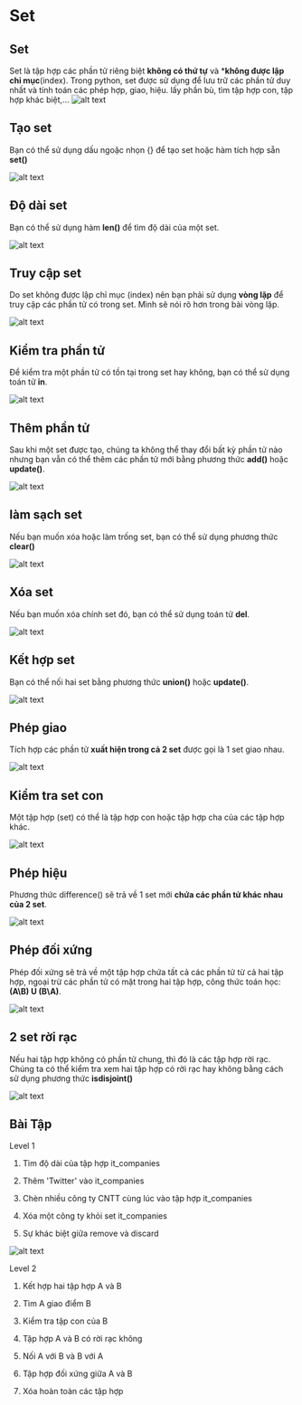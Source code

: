 # Set 
## Set 
Set là tập hợp các phần tử riêng biệt **không có thứ tự** và ***không được lập chỉ mục**(index). Trong python, set được sử dụng để lưu trữ các phần tử duy nhất và tính toán các phép hợp, giao, hiệu. lấy phần bù, tìm tập hợp con, tập hợp khác biệt,...
![alt text](image.png)

## Tạo set 
Bạn có thể sử dụng dấu ngoặc nhọn {} để tạo set hoặc hàm tích hợp sẵn **set()**

![alt text](image-1.png)

## Độ dài set 
Bạn có thể sử dụng hàm **len()** để tìm độ dài của một set. 

![alt text](image-2.png)

## Truy cập set 

Do set không được lập chỉ mục (index) nên bạn phải sử dụng **vòng lặp** để truy cập các phần tử có trong set. Mình sẽ nói rõ hơn trong bài vòng lặp. 

![alt text](image-3.png)

## Kiểm tra phần tử 

Để kiểm tra một phần tử có tồn tại trong set hay không, bạn có thể sử dụng toán tử **in**. 

![alt text](image-4.png)

## Thêm phần tử 

Sau khi một set được tạo, chúng ta không thể thay đổi bất kỳ phần tử nào nhưng bạn vẫn có thể thêm các phần tử mới bằng phương thức **add()** hoặc **update()**. 

![alt text](image-5.png)

## làm sạch set 

Nếu bạn muốn xóa hoặc làm trống set, bạn có thể sử dụng phương thức **clear()**

![alt text](image-6.png)

## Xóa set 

Nếu bạn muốn xóa chính set đó, bạn có thể sử dụng toán tử **del**. 

![alt text](image-7.png)

## Kết hợp set 

Bạn có thể nối hai set bằng phương thức **union()** hoặc **update()**. 

![alt text](image-8.png)

## Phép giao 

Tích hợp các phần tử **xuất hiện trong cả 2 set** được gọi là 1 set giao nhau. 

![alt text](image-9.png)

## Kiểm tra set con 

Một tập hợp (set) có thể là tập hợp con hoặc tập hợp cha của các tập hợp khác. 

![alt text](image-10.png)

## Phép hiệu 

Phương thức difference() sẽ trả về 1 set mới **chứa các phần tử khác nhau của 2 set**. 

![alt text](image-11.png)

## Phép đối xứng 

Phép đối xứng sẽ trả về một tập hợp chứa tất cả các phần tử từ cả hai tập hợp, ngoại trừ các phần tử có mặt trong hai tập hợp, công thức toán học: **(A\B) U (B\A)**.

![alt text](image-12.png)

## 2 set rời rạc 

Nếu hai tập hợp không có phần tử chung, thì đó là các tập hợp rời rạc. Chúng ta có thể kiểm tra xem hai tập hợp có rời rạc hay không bằng cách sử dụng phương thức **isdisjoint()**

![alt text](image-13.png)
 
## Bài Tập 
Level 1
1. Tìm độ dài của tập hợp it_companies

2. Thêm 'Twitter' vào it_companies

3. Chèn nhiều công ty CNTT cùng lúc vào tập hợp it_companies

4. Xóa một công ty khỏi set it_companies

5. Sự khác biệt giữa remove và discard

![alt text](image-14.png)

Level 2
1. Kết hợp hai tập hợp A và B

2. Tìm A giao điểm B

3. Kiểm tra tập con của B

4. Tập hợp A và B có rời rạc không

5. Nối A với B và B với A

6. Tập hợp đối xứng giữa A và B

7. Xóa hoàn toàn các tập hợp
